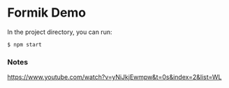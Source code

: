 # Formik Demo

In the project directory, you can run:
```
$ npm start
```

### Notes
https://www.youtube.com/watch?v=yNiJkjEwmpw&t=0s&index=2&list=WL